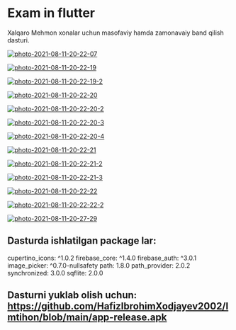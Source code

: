 # Exam in flutter

Xalqaro Mehmon xonalar uchun masofaviy hamda zamonavaiy band qilish dasturi.


<a href="https://ibb.co/gMxKvC6"><img src="https://i.ibb.co/27T48B5/photo-2021-08-11-20-22-07.jpg" alt="photo-2021-08-11-20-22-07" border="0"></a>



<a href="https://ibb.co/Zd8rrVs"><img src="https://i.ibb.co/cJF9915/photo-2021-08-11-20-22-19.jpg" alt="photo-2021-08-11-20-22-19" border="0"></a>



<a href="https://ibb.co/F7GtwqH"><img src="https://i.ibb.co/f0m7pGD/photo-2021-08-11-20-22-19-2.jpg" alt="photo-2021-08-11-20-22-19-2" border="0"></a>



<a href="https://ibb.co/cKqSZxM"><img src="https://i.ibb.co/twRTv3k/photo-2021-08-11-20-22-20.jpg" alt="photo-2021-08-11-20-22-20" border="0"></a>



<a href="https://ibb.co/S6bnptK"><img src="https://i.ibb.co/D1hCn97/photo-2021-08-11-20-22-20-2.jpg" alt="photo-2021-08-11-20-22-20-2" border="0"></a>



<a href="https://ibb.co/gV77t3Q"><img src="https://i.ibb.co/5F99s6C/photo-2021-08-11-20-22-20-3.jpg" alt="photo-2021-08-11-20-22-20-3" border="0"></a>



<a href="https://ibb.co/jT7FdfR"><img src="https://i.ibb.co/L84fMR5/photo-2021-08-11-20-22-20-4.jpg" alt="photo-2021-08-11-20-22-20-4" border="0"></a>



<a href="https://ibb.co/pzNncNf"><img src="https://i.ibb.co/qshxKhN/photo-2021-08-11-20-22-21.jpg" alt="photo-2021-08-11-20-22-21" border="0"></a>



<a href="https://ibb.co/6Xn7jpM"><img src="https://i.ibb.co/qJy3T4S/photo-2021-08-11-20-22-21-2.jpg" alt="photo-2021-08-11-20-22-21-2" border="0"></a>



<a href="https://ibb.co/gvF7xrF"><img src="https://i.ibb.co/rbftVQf/photo-2021-08-11-20-22-21-3.jpg" alt="photo-2021-08-11-20-22-21-3" border="0"></a>



<a href="https://ibb.co/9wBxN7F"><img src="https://i.ibb.co/tZn0497/photo-2021-08-11-20-22-22.jpg" alt="photo-2021-08-11-20-22-22" border="0"></a>



<a href="https://ibb.co/r5dmVRn"><img src="https://i.ibb.co/p4hxSBC/photo-2021-08-11-20-22-22-2.jpg" alt="photo-2021-08-11-20-22-22-2" border="0"></a>



<a href="https://ibb.co/NmBVvdK"><img src="https://i.ibb.co/txrmGTD/photo-2021-08-11-20-27-29.jpg" alt="photo-2021-08-11-20-27-29" border="0"></a>

## **Dasturda ishlatilgan package lar**: 
  cupertino_icons: ^1.0.2
  firebase_core: ^1.4.0
  firebase_auth: ^3.0.1
  image_picker: ^0.7.0-nullsafety
  path: 1.8.0
  path_provider: 2.0.2
  synchronized: 3.0.0
  sqflite: 2.0.0

## **Dasturni yuklab olish uchun:** https://github.com/HafizIbrohimXodjayev2002/Imtihon/blob/main/app-release.apk
